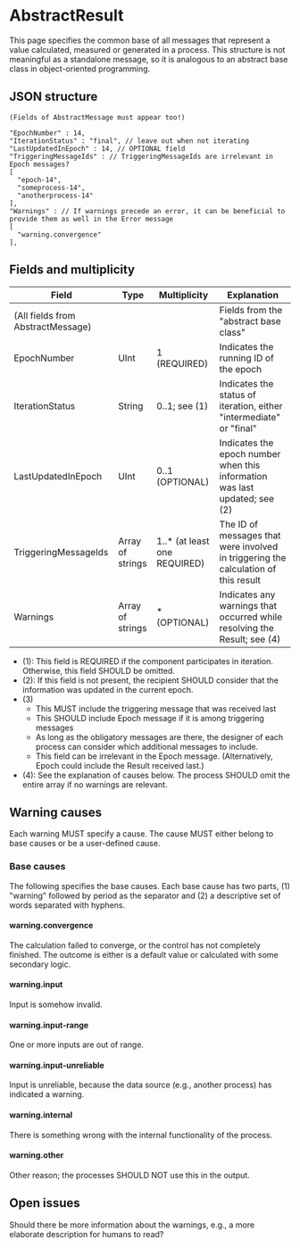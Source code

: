 # AbstractResult

This page specifies the common base of all messages that represent a value calculated, measured or generated in a process. This structure is not meaningful as a standalone message, so it is analogous to an abstract base class in object-oriented programming.


## JSON structure

```nohighlight
(Fields of AbstractMessage must appear too!)

"EpochNumber" : 14,
"IterationStatus" : "final", // leave out when not iterating
"LastUpdatedInEpoch" : 14, // OPTIONAL field
"TriggeringMessageIds" : // TriggeringMessageIds are irrelevant in Epoch messages?
[
  "epoch-14",
  "someprocess-14",
  "anotherprocess-14"
],
"Warnings" : // If warnings precede an error, it can be beneficial to provide them as well in the Error message
[
  "warning.convergence"
],
```


## Fields and multiplicity

| Field | Type | Multiplicity | Explanation |
|-|-|-|-|
| (All fields from AbstractMessage) | | | Fields from the "abstract base class" |
| EpochNumber | UInt | 1 (REQUIRED) | Indicates the running ID of the epoch |
| IterationStatus | String | 0..1; see (1) | Indicates the status of iteration, either "intermediate" or "final" |
| LastUpdatedInEpoch | UInt | 0..1 (OPTIONAL) | Indicates the epoch number when this information was last updated; see (2) |
| TriggeringMessageIds | Array of strings | 1..* (at least one REQUIRED) | The ID of messages that were involved in triggering the calculation of this result |
| Warnings | Array of strings | * (OPTIONAL) | Indicates any warnings that occurred while resolving the Result; see (4) |

- (1): This field is REQUIRED if the component participates in iteration. Otherwise, this field SHOULD be omitted.
- (2): If this field is not present, the recipient SHOULD consider that the information was updated in the current epoch.
- (3)
    - This MUST include the triggering message that was received last
    - This SHOULD include Epoch message if it is among triggering messages
    - As long as the obligatory messages are there, the designer of each process can consider which additional messages to include.
    - This field can be irrelevant in the Epoch message. (Alternatively, Epoch could include the Result received last.)
- (4): See the explanation of causes below. The process SHOULD omit the entire array if no warnings are relevant.


## Warning causes

Each warning MUST specify a cause. The cause MUST either belong to base causes or be a user-defined cause.

### Base causes

The following specifies the base causes. Each base cause has two parts, (1) "warning" followed by period as the separator and (2) a descriptive set of words separated with hyphens.

#### warning.convergence
The calculation failed to converge, or the control has not completely finished. The outcome is either is a default value or calculated with some secondary logic.

#### warning.input
Input is somehow invalid.

#### warning.input-range
One or more inputs are out of range.

#### warning.input-unreliable
Input is unreliable, because the data source (e.g., another process) has indicated a warning.

#### warning.internal
There is something wrong with the internal functionality of the process.

#### warning.other
Other reason; the processes SHOULD NOT use this in the output.



## Open issues

Should there be more information about the warnings, e.g., a more elaborate description for humans to read?
